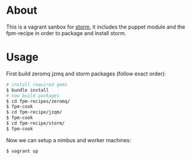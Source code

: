 # About
This is a vagrant sanbox for [storm](https://github.com/nathanmarz/storm), it includes the puppet module and the fpm-recipe in order to package and install storm.

# Usage

First build zeromq jzmq and storm packages (follow exact order):

```bash 
# install required gems
$ bundle install
# now build packages
$ cd fpm-recipes/zeromq/
$ fpm-cook
$ cd fpm-recipe/jzqm/
$ fpm-cook
$ cd fpm-recipe/storm/
$ fpm-cook
```

Now we can setup a nimbus and worker machines:

```bash 
$ vagrant up
```


